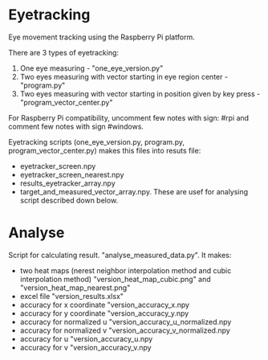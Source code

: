 # Eyetracking
Eye movement tracking using the Raspberry Pi platform.

There are 3 types of eyetracking:
1. One eye measuring - "one_eye_version.py"
2. Two eyes measuring with vector starting in eye region center - "program.py" 
3. Two eyes measuring with vector starting in position given by key press - "program_vector_center.py"

For Raspberry Pi compatibility, uncomment few notes with sign: #rpi and comment few notes with sign #windows.

Eyetracking scripts (one_eye_version.py, program.py, program_vector_center.py) makes this files into resuts file:
- eyetracker_screen.npy
- eyetracker_screen_nearest.npy
- results_eyetracker_array.npy
- target_and_measured_vector_array.npy. 
These are usef for analysing script described down below.

# Analyse
Script for calculating result. "analyse_measured_data.py". It makes: 
- two heat maps (nerest neighbor interpolation method and 	cubic interpolation method) "version_heat_map_cubic.png" and "version_heat_map_nearest.png" 
- excel file "version_results.xlsx"
- accuracy for x coordinate "version_accuracy_x.npy
- accuracy for y coordinate "version_accuracy_y.npy
- accuracy for normalized u "version_accuracy_u_normalized.npy
- accuracy for normalized v "version_accuracy_v_normalized.npy
- accuracy for u "version_accuracy_u.npy
- accuracy for v "version_accuracy_v.npy







